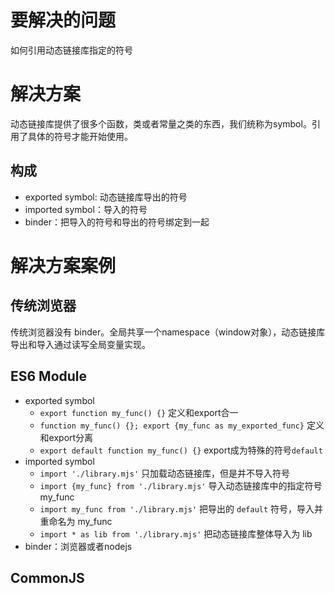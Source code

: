 # 要解决的问题

如何引用动态链接库指定的符号

# 解决方案

动态链接库提供了很多个函数，类或者常量之类的东西，我们统称为symbol。引用了具体的符号才能开始使用。

## 构成

* exported symbol: 动态链接库导出的符号
* imported symbol：导入的符号
* binder：把导入的符号和导出的符号绑定到一起

# 解决方案案例

## 传统浏览器

传统浏览器没有 binder。全局共享一个namespace（window对象），动态链接库导出和导入通过读写全局变量实现。

## ES6 Module

* exported symbol
  * `export function my_func() {}` 定义和export合一
  * `function my_func() {}; export {my_func as my_exported_func}` 定义和export分离
  * `export default function my_func() {}` export成为特殊的符号`default`
* imported symbol
  * `import './library.mjs'` 只加载动态链接库，但是并不导入符号
  * `import {my_func} from './library.mjs'` 导入动态链接库中的指定符号 my_func
  * `import my_func from './library.mjs'` 把导出的 `default` 符号，导入并重命名为 my_func
  * `import * as lib from './library.mjs'` 把动态链接库整体导入为 lib
* binder：浏览器或者nodejs

## CommonJS


